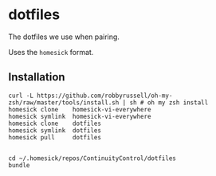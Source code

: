 # dotfiles

The dotfiles we use when pairing.

Uses the `homesick` format.

## Installation

    curl -L https://github.com/robbyrussell/oh-my-zsh/raw/master/tools/install.sh | sh # oh my zsh install
    homesick clone    homesick-vi-everywhere
    homesick symlink  homesick-vi-everywhere
    homesick clone    dotfiles
    homesick symlink  dotfiles
    homesick pull     dotfiles


    cd ~/.homesick/repos/ContinuityControl/dotfiles
    bundle
